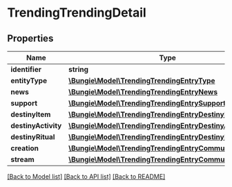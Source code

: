 # TrendingTrendingDetail

## Properties
Name | Type | Description | Notes
------------ | ------------- | ------------- | -------------
**identifier** | **string** |  | [optional] 
**entityType** | [**\Bungie\Model\TrendingTrendingEntryType**](TrendingTrendingEntryType.md) |  | [optional] 
**news** | [**\Bungie\Model\TrendingTrendingEntryNews**](TrendingTrendingEntryNews.md) |  | [optional] 
**support** | [**\Bungie\Model\TrendingTrendingEntrySupportArticle**](TrendingTrendingEntrySupportArticle.md) |  | [optional] 
**destinyItem** | [**\Bungie\Model\TrendingTrendingEntryDestinyItem**](TrendingTrendingEntryDestinyItem.md) |  | [optional] 
**destinyActivity** | [**\Bungie\Model\TrendingTrendingEntryDestinyActivity**](TrendingTrendingEntryDestinyActivity.md) |  | [optional] 
**destinyRitual** | [**\Bungie\Model\TrendingTrendingEntryDestinyRitual**](TrendingTrendingEntryDestinyRitual.md) |  | [optional] 
**creation** | [**\Bungie\Model\TrendingTrendingEntryCommunityCreation**](TrendingTrendingEntryCommunityCreation.md) |  | [optional] 
**stream** | [**\Bungie\Model\TrendingTrendingEntryCommunityStream**](TrendingTrendingEntryCommunityStream.md) |  | [optional] 

[[Back to Model list]](../README.md#documentation-for-models) [[Back to API list]](../README.md#documentation-for-api-endpoints) [[Back to README]](../README.md)


